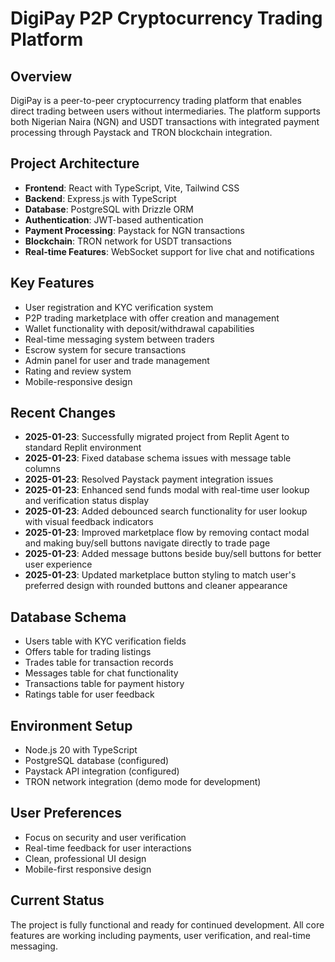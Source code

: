 # DigiPay P2P Cryptocurrency Trading Platform

## Overview
DigiPay is a peer-to-peer cryptocurrency trading platform that enables direct trading between users without intermediaries. The platform supports both Nigerian Naira (NGN) and USDT transactions with integrated payment processing through Paystack and TRON blockchain integration.

## Project Architecture
- **Frontend**: React with TypeScript, Vite, Tailwind CSS
- **Backend**: Express.js with TypeScript 
- **Database**: PostgreSQL with Drizzle ORM
- **Authentication**: JWT-based authentication
- **Payment Processing**: Paystack for NGN transactions
- **Blockchain**: TRON network for USDT transactions
- **Real-time Features**: WebSocket support for live chat and notifications

## Key Features
- User registration and KYC verification system
- P2P trading marketplace with offer creation and management
- Wallet functionality with deposit/withdrawal capabilities
- Real-time messaging system between traders
- Escrow system for secure transactions
- Admin panel for user and trade management
- Rating and review system
- Mobile-responsive design

## Recent Changes
- **2025-01-23**: Successfully migrated project from Replit Agent to standard Replit environment
- **2025-01-23**: Fixed database schema issues with message table columns
- **2025-01-23**: Resolved Paystack payment integration issues
- **2025-01-23**: Enhanced send funds modal with real-time user lookup and verification status display
- **2025-01-23**: Added debounced search functionality for user lookup with visual feedback indicators
- **2025-01-23**: Improved marketplace flow by removing contact modal and making buy/sell buttons navigate directly to trade page
- **2025-01-23**: Added message buttons beside buy/sell buttons for better user experience
- **2025-01-23**: Updated marketplace button styling to match user's preferred design with rounded buttons and cleaner appearance

## Database Schema
- Users table with KYC verification fields
- Offers table for trading listings
- Trades table for transaction records
- Messages table for chat functionality
- Transactions table for payment history
- Ratings table for user feedback

## Environment Setup
- Node.js 20 with TypeScript
- PostgreSQL database (configured)
- Paystack API integration (configured)
- TRON network integration (demo mode for development)

## User Preferences
- Focus on security and user verification
- Real-time feedback for user interactions
- Clean, professional UI design
- Mobile-first responsive design

## Current Status
The project is fully functional and ready for continued development. All core features are working including payments, user verification, and real-time messaging.